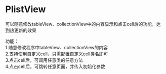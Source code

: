 # PlistView

可以随意修改tableView、collectionView中的内容显示和点击cell后的功能，达到热更新的效果  

功能：  
1.随意修改程序中tableView、collectionView的内容  
2.支持使用自定义cell，只需配置自定义cell类名即可  
3.点击cell后，可调用任意类的任意方法  
4.点击cell后，可跳转任意页面，并传入初始化参数  

